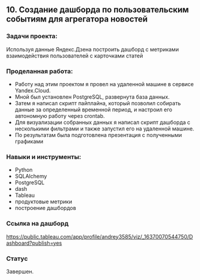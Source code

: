 ## 10. Создание дашборда по пользовательским событиям для агрегатора новостей

### Задачи проекта:

Используя данные Яндекс.Дзена построить дашборд с метриками взаимодействия пользователей с карточками статей

### Проделанная работа:

* Работу над этим проектом я провел на удаленной машине в сервисе Yandex.Cloud. 
* Мной был установлен PostgreSQL, развернута база данных. 
* Затем я написал скрипт пайплайна, который позволил собирать данные за определенный временной период, и настроил его автономную работу через crontab.
* Для визуализации собранных данных я написал скрипт дашборда с несколькими фильтрами и также запустил его на удаленной машине.
* По результатам была подготовлена презентация с полученными графиками

### Навыки и инструменты:

* Python
* SQLAlchemy
* PostgreSQL
* dash
* Tableau
* продуктовые метрики
* построение дашбордов

### Ссылка на дашборд

https://public.tableau.com/app/profile/andrey3585/viz/_16370070544750/Dashboard?publish=yes

### Статус

Завершен.

